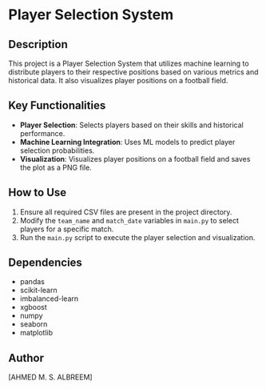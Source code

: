 # Player Selection System

## Description
This project is a Player Selection System that utilizes machine learning to distribute players to their respective positions based on various metrics and historical data. It also visualizes player positions on a football field.

## Key Functionalities
- **Player Selection**: Selects players based on their skills and historical performance.
- **Machine Learning Integration**: Uses ML models to predict player selection probabilities.
- **Visualization**: Visualizes player positions on a football field and saves the plot as a PNG file.

## How to Use
1. Ensure all required CSV files are present in the project directory.
2. Modify the `team_name` and `match_date` variables in `main.py` to select players for a specific match.
3. Run the `main.py` script to execute the player selection and visualization.

## Dependencies
- pandas
- scikit-learn
- imbalanced-learn
- xgboost
- numpy
- seaborn
- matplotlib

## Author
[AHMED M. S. ALBREEM]
